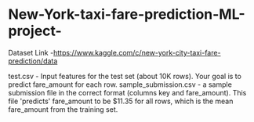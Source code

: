 # New-York-taxi-fare-prediction-ML-project-
Dataset Link -https://www.kaggle.com/c/new-york-city-taxi-fare-prediction/data

test.csv - Input features for the test set (about 10K rows). Your goal is to predict fare_amount for each row.
sample_submission.csv - a sample submission file in the correct format (columns key and fare_amount). This file 'predicts' fare_amount to be $11.35 for all rows, which is the mean fare_amount from the training set.
